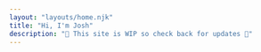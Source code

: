```yaml
---
layout: "layouts/home.njk"
title: "Hi, I'm Josh"
description: "🚧 This site is WIP so check back for updates 🚧"
---
```

